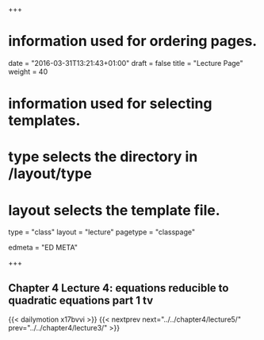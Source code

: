 +++
# information used for ordering pages.
date = "2016-03-31T13:21:43+01:00"
draft = false
title = "Lecture Page"
weight = 40

# information used for selecting templates.
# type selects the directory in /layout/type
# layout selects the template file.

type   = "class"
layout = "lecture"
pagetype = "classpage"





edmeta = "ED META"

+++
## Chapter 4 Lecture 4: equations reducible to quadratic equations part 1 tv
{{< dailymotion x17bvvi >}}
{{< nextprev next="../../chapter4/lecture5/"     prev="../../chapter4/lecture3/"  >}}

